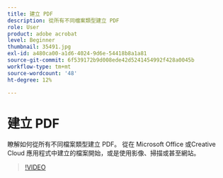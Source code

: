 ```yaml
---
title: 建立 PDF
description: 從所有不同檔案類型建立 PDF
role: User
product: adobe acrobat
level: Beginner
thumbnail: 35491.jpg
exl-id: a480ca00-a1d6-4024-9d6e-54418b8a1a81
source-git-commit: 6f539172b9d008ede42d5241454992f428a0045b
workflow-type: tm+mt
source-wordcount: '48'
ht-degree: 12%

---
```


# 建立 PDF

瞭解如何從所有不同檔案類型建立 PDF。 從在 Microsoft Office 或Creative Cloud 應用程式中建立的檔案開始，或是使用影像、掃描或甚至網站。

>[!VIDEO](https://video.tv.adobe.com/v/35491?hidetitle=true)
